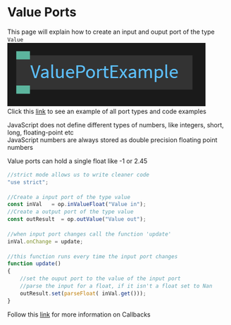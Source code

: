 # Value Ports

This page will explain how to create an input and ouput port of the type `Value`<br>
![Button](../img/creating_ports_value_port_color.png)<br> 
Click this [link](https://cables.gl/ui/#/project/5b9f692e671e52e512ab3af3) to see an example of all port types and code examples

JavaScript does not define different types of numbers, like integers, short, long, floating-point etc <br>
JavaScript numbers are always stored as double precision floating point numbers

Value ports can hold a single float like -1 or 2.45

```javascript
//strict mode allows us to write cleaner code
"use strict";

//Create a input port of the type value
const inVal   = op.inValueFloat("Value in");
//Create a output port of the type value
const outResult  = op.outValue("Value out");

//when input port changes call the function 'update'
inVal.onChange = update;

//this function runs every time the input port changes
function update()
{
    //set the ouput port to the value of the input port
    //parse the input for a float, if it isn't a float set to Nan 
    outResult.set(parseFloat( inVal.get()));
}
```

Follow this [link](../../dev_callbacks/dev_callbacks.md) for more information on Callbacks
